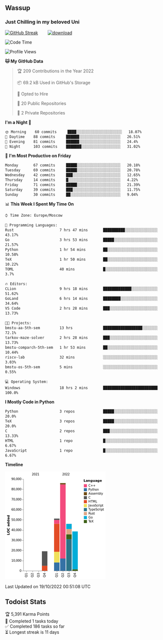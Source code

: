 ## Wassup 
### Just Chilling in my beloved Uni 

<!--
-->

[![GitHub Streak](http://github-readme-streak-stats.herokuapp.com?user=archeoss&theme=shades-of-purple&hide_border=true&date_format=j%20M%5B%20Y%5D)](https://git.io/streak-stats)&nbsp;&nbsp;&nbsp;&nbsp;&nbsp;&nbsp;&nbsp;&nbsp;[![download](https://user-images.githubusercontent.com/68448737/147796309-d8b65b1d-4dde-40d9-b03a-2b42aaa6cd43.jpeg)
](http://bmstu.ru/)

<!--START_SECTION:waka-->
![Code Time](http://img.shields.io/badge/Code%20Time-623%20hrs%206%20mins-blue)

![Profile Views](http://img.shields.io/badge/Profile%20Views-3-blue)

**🐱 My GitHub Data** 

> 🏆 209 Contributions in the Year 2022
 > 
> 📦 69.2 kB Used in GitHub's Storage 
 > 
> 💼 Opted to Hire
 > 
> 📜 20 Public Repositories 
 > 
> 🔑 2 Private Repositories  
 > 
**I'm a Night 🦉** 

```text
🌞 Morning    60 commits     ████░░░░░░░░░░░░░░░░░░░░░   18.07% 
🌆 Daytime    88 commits     ██████░░░░░░░░░░░░░░░░░░░   26.51% 
🌃 Evening    81 commits     ██████░░░░░░░░░░░░░░░░░░░   24.4% 
🌙 Night      103 commits    ███████░░░░░░░░░░░░░░░░░░   31.02%

```
📅 **I'm Most Productive on Friday** 

```text
Monday       67 commits     █████░░░░░░░░░░░░░░░░░░░░   20.18% 
Tuesday      69 commits     █████░░░░░░░░░░░░░░░░░░░░   20.78% 
Wednesday    42 commits     ███░░░░░░░░░░░░░░░░░░░░░░   12.65% 
Thursday     14 commits     █░░░░░░░░░░░░░░░░░░░░░░░░   4.22% 
Friday       71 commits     █████░░░░░░░░░░░░░░░░░░░░   21.39% 
Saturday     39 commits     ███░░░░░░░░░░░░░░░░░░░░░░   11.75% 
Sunday       30 commits     ██░░░░░░░░░░░░░░░░░░░░░░░   9.04%

```


📊 **This Week I Spent My Time On** 

```text
⌚︎ Time Zone: Europe/Moscow

💬 Programming Languages: 
Rust                     7 hrs 47 mins       ██████████░░░░░░░░░░░░░░░   43.17% 
Go                       3 hrs 53 mins       █████░░░░░░░░░░░░░░░░░░░░   21.57% 
Python                   1 hr 54 mins        ██░░░░░░░░░░░░░░░░░░░░░░░   10.58% 
TeX                      1 hr 50 mins        ██░░░░░░░░░░░░░░░░░░░░░░░   10.22% 
TOML                     40 mins             █░░░░░░░░░░░░░░░░░░░░░░░░   3.7%

🔥 Editors: 
CLion                    9 hrs 18 mins       █████████████░░░░░░░░░░░░   51.62% 
GoLand                   6 hrs 14 mins       ████████░░░░░░░░░░░░░░░░░   34.64% 
VS Code                  2 hrs 28 mins       ███░░░░░░░░░░░░░░░░░░░░░░   13.73%

🐱‍💻 Projects: 
bmstu-aa-5th-sem         13 hrs              ██████████████████░░░░░░░   72.1% 
tarkov-maze-solver       2 hrs 28 mins       ███░░░░░░░░░░░░░░░░░░░░░░   13.73% 
bmstu-comparch-5th-sem   1 hr 53 mins        ██░░░░░░░░░░░░░░░░░░░░░░░   10.44% 
riscv-lab                32 mins             ░░░░░░░░░░░░░░░░░░░░░░░░░   3.03% 
bmstu-os-5th-sem         5 mins              ░░░░░░░░░░░░░░░░░░░░░░░░░   0.55%

💻 Operating System: 
Windows                  18 hrs 2 mins       █████████████████████████   100.0%

```

**I Mostly Code in Python** 

```text
Python                   3 repos             █████░░░░░░░░░░░░░░░░░░░░   20.0% 
TeX                      3 repos             █████░░░░░░░░░░░░░░░░░░░░   20.0% 
C                        2 repos             ███░░░░░░░░░░░░░░░░░░░░░░   13.33% 
HTML                     1 repo              █░░░░░░░░░░░░░░░░░░░░░░░░   6.67% 
JavaScript               1 repo              █░░░░░░░░░░░░░░░░░░░░░░░░   6.67%

```


**Timeline**

![Chart not found](https://raw.githubusercontent.com/archeoss/archeoss/master/charts/bar_graph.png) 


 Last Updated on 19/10/2022 00:51:08 UTC
<!--END_SECTION:waka-->

## Todoist Stats

<!-- TODO-IST:START -->
🏆  5,391 Karma Points           
🌸  Completed 1 tasks today           
✅  Completed 186 tasks so far           
⏳  Longest streak is 11 days
<!-- TODO-IST:END -->
